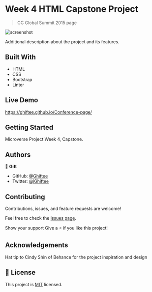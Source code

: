 # Week 4 HTML Capstone Project

> CC Global Summit 2015 page

![screenshot]('assets/images/screenshot.png')

Additional description about the project and its features.
## Built With
- HTML
- CSS
- Bootstrap
- Linter

## Live Demo
https://ghiftee.github.io/Conference-page/

## Getting Started
Microverse Project Week 4, Capstone.
## Authors

👤 **Gift**

- GitHub: [@Ghiftee](https://github.com/Ghiftee)
- Twitter: [@iGhiftee](https://twitter.com/iGhiftee)

## Contributing

Contributions, issues, and feature requests are welcome!

Feel free to check the [issues page](issues/).

Show your support
Give a ⭐️ if you like this project!

## Acknowledgements
Hat tip to Cindy Shin of Behance for the project inspiration and design

## 📝 License

This project is [MIT](LICENSE) licensed.
